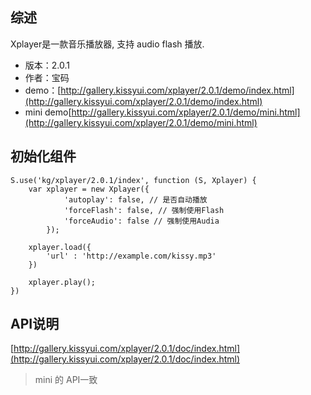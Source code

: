## 综述

Xplayer是一款音乐播放器, 支持 audio flash 播放.

* 版本：2.0.1
* 作者：宝码
* demo：[http://gallery.kissyui.com/xplayer/2.0.1/demo/index.html](http://gallery.kissyui.com/xplayer/2.0.1/demo/index.html)
* mini demo[http://gallery.kissyui.com/xplayer/2.0.1/demo/mini.html](http://gallery.kissyui.com/xplayer/2.0.1/demo/mini.html)

## 初始化组件

    S.use('kg/xplayer/2.0.1/index', function (S, Xplayer) {
        var xplayer = new Xplayer({
                'autoplay': false, // 是否自动播放
                'forceFlash': false, // 强制使用Flash
                'forceAudio': false // 强制使用Audia
            });

        xplayer.load({
            'url' : 'http://example.com/kissy.mp3'
        })

        xplayer.play();
    })

## API说明

[http://gallery.kissyui.com/xplayer/2.0.1/doc/index.html](http://gallery.kissyui.com/xplayer/2.0.1/doc/index.html)

> mini 的 API一致